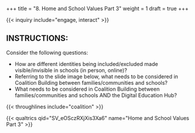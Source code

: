 +++
title = "8. Home and School Values Part 3"
weight = 1
draft = true
+++

{{< inquiry include="engage, interact" >}}

## INSTRUCTIONS:

Consider the following questions:
- How are different identities being included/excluded made visible/invisible in schools (in person, online)?
- Referring to the slide image below, what needs to be considered in Coalition Building between families/communities and schools?
- What needs to be considered in Coalition Building between families/communities and schools AND the Digital Education Hub?

{{< throughlines include="coalition" >}}

{{< qualtrics qid="SV_eOSczRXjXis3Xa6" name="Home and School Values Part 3" >}}
